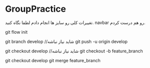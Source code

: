 ﻿# GroupPractice

تغییرات کلی رو سایز ها انجام دادم لطفا نگاه کنید. navbar رو هم درست کردم.

git flow init

<!--
Which branch should be used for bringing forth production releases?
   - main
Branch name for production releases: [main]
Branch name for "next release" development: [develop]

How to name your supporting branch prefixes?
Feature branches? [feature/]
Bugfix branches? [bugfix/]
Release branches? [release/]
Hotfix branches? [hotfix/]
Support branches? [support/]
Version tag prefix? []
Hooks and filters directory? [C:/Users/danial/Downloads/Compressed/groupl/GroupPractice-main/GroupPractice/.git/hooks]
 -->

git branch develop //شاید نیاز نباشه
git push -u origin develop

git checkout develop //شاید نیاز نباشه
git checkout -b feature_branch

git checkout develop
git merge feature_branch
